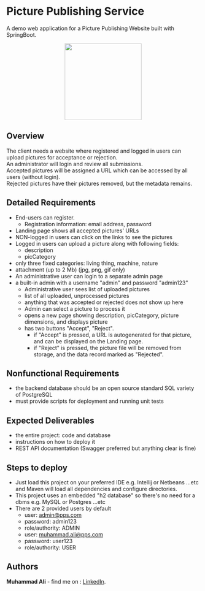 # Picture Publishing Service  
  
A demo web application for a Picture Publishing Website built with SpringBoot.

<p align="center">
  <img src="src/main/resources/static/images/spring.svg" width="200" height="200"/>
</p>
  
## Overview  
The client needs a website where registered and logged in users can upload pictures for acceptance or rejection.  
An administrator will login and review all submissions.  
Accepted pictures will be assigned a URL which can be accessed by all users (without login).  
Rejected pictures have their pictures removed, but the metadata remains.  

## Detailed Requirements  
- End-users can register.  
  - Registration information: email address, password  
- Landing page shows all accepted pictures' URLs  
- NON-logged in users can click on the links to see the pictures  
- Logged in users can upload a picture along with following fields:  
  - description  
  - picCategory  
- only three fixed categories: living thing, machine, nature  
- attachment (up to 2 Mb) (jpg, png, gif only)  
- An administrative user can login to a separate admin page  
- a built-in admin with a username "admin" and password "admin123"  
  - Administrative user sees list of uploaded pictures  
  - list of all uploaded, unprocessed pictures  
  - anything that was accepted or rejected does not show up here  
  - Admin can select a picture to process it  
  - opens a new page showing description, picCategory, picture dimensions, and displays picture  
  - has two buttons "Accept", "Reject".  
    - if "Accept" is pressed, a URL is autogenerated for that picture, and can be displayed on the Landing page.  
    - if "Reject" is pressed, the picture file will be removed from storage, and the data record marked as "Rejected".    

## Nonfunctional Requirements  
- the backend database should be an open source standard SQL variety of PostgreSQL  
- must provide scripts for deployment and running unit tests  

## Expected Deliverables  
- the entire project: code and database  
- instructions on how to deploy it  
- REST API documentation (Swagger preferred but anything clear is fine)

## Steps to deploy
- Just load this project on your preferred IDE e.g. Intellij or Netbeans ...etc and Maven will load all dependencies
  and configure directories.  
- This project uses an embedded "h2 database" so there's no need for a dbms e.g. MySQL or Postgres ...etc  
- There are 2 provided users by default  
  - user: admin@pps.com  
  - password: admin123  
  - role/authority: ADMIN  
  - user: muhammad.ali@pps.com
  - password: user123
  - role/authority: USER 

## Authors  
   **Muhammad Ali** - find me on : [LinkedIn](https://www.linkedin.com/in/zatribune).    
